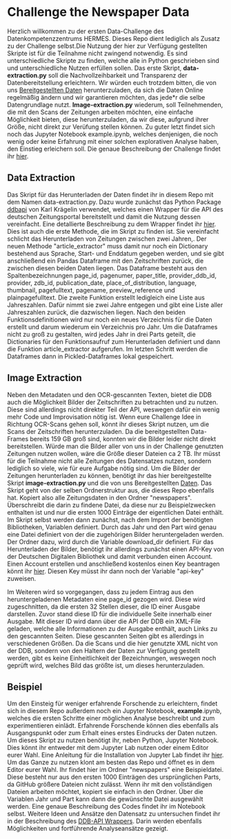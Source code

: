 # Challenge the Newspaper Data

Herzlich willkommen zu der ersten Data-Challenge des Datenkompetenzzentrums HERMES. Dieses Repo dient lediglich als Zusatz zu der Challenge selbst.Die Nutzung der hier zur Verfügung gestellten Skripte ist für die Teilnahme nicht zwingend notwendig. Es sind unterschiedliche Skripte zu finden, welche alle in Python geschrieben sind und unterschiedliche Nutzen erfüllen sollen. Das erste Skript, **data-extraction.py** soll die Nachvollzeihbarkeit und Transparenz der Datenbereitstellung erleichtern. Wir würden euch trotzdem bitten, die von uns [Bereitgestellten Daten](https://hessenbox.uni-marburg.de/getlink/fi5WMibFaZX2ueh4xBvqwM/Datensatz) herunterzuladen, da sich die Daten Online regelmäßig ändern und wir garantieren möchten, das jede*r die selbe Datengrundlage nutzt. **Image-extraction.py** wiederum, soll Teilnehmenden, die mit den Scans der Zeitungen arbeiten möchten, eine einfache Möglichkeit bieten, diese herunterzuladen, da wir diese, aufgrund ihrer Größe, nicht direkt zur Verüfung stellen können. Zu guter letzt findet sich noch das Jupyter Notebook example.ipynb, welches denjenigen, die noch wenig oder keine Erfahrung mit einer solchen explorativen Analyse haben, den Einstieg erleichern soll.
Die genaue Beschreibung der Challenge findet ihr [hier](https://hermes-hub.de/formate/challenges/challenges-ausschreibungen/challenge24_1.html). 


## Data Extraction

Das Skript für das Herunterladen der Daten findet ihr in diesem Repo mit dem Namen data-extraction.py. Dazu wurde zunächst das Python Package [ddbapi](https://pypi.org/project/ddbapi/) von Karl Krägelin verwendet, welches einen Wrapper für die API des deutschen Zeitungsportal bereitstellt und damit die Nutzung dessen vereinfacht. Eine detallierte Beschreibung zu dem Wrapper findet ihr [hier](https://deepnote.com/app/karl-kragelin-b83c/Zeitungsportal-API-d9224dda-8e26-4b35-a6d7-40e9507b1151). Dies ist auch die erste Methode, die im Skript zu finden ist. Sie vereinfacht schlicht das Herunterladen von Zeitungen zwischen zwei Jahren,. Der neuen Methode "article_extractor" muss damit nur noch ein Dictionary bestehend aus Sprache, Start- und Enddatum gegeben werden, und sie gibt anschließend ein Pandas Dataframe mit den Zeitschriften zurück, die zwischen diesen beiden Daten liegen. Das Dataframe besteht aus den Spaltenbezeichnungen page_id, pagenumer, paper_title, provider_ddb_id, provider, zdb_id, publication_date, place_of_distribution, language, thumbnail, pagefulltext, pagename, preview_reference und plainpagefulltext. Die zweite Funktion erstellt ledigleich eine Liste aus Jahreszahlen. Dafür nimmt sie zwei Jahre entgegen und gibt eine Liste aller Jahreszahlen zurück, die dazwischen liegen. Nach den beiden Funktionsdefinitionen wird nur noch ein neues Verzeichnis für die Daten erstellt und darum wiederum ein Verzeichnis pro Jahr. Um die Dataframes nicht zu groß zu gestalten, wird jedes Jahr in drei Parts geteilt, die Dictionaries für den Funktionsaufruf zum Herunterladen definiert und dann die Funktion article_extractor aufgerufen. Im letzten Schritt werden die Dataframes dann in Pickled-Dataframes lokal gespeichert.



## Image Extraction

Neben den Metadaten und den OCR-gescannten Texten, bietet die DDB auch die Möglichkeit Bilder der Zeitschriften zu betrachten und zu nutzen. Diese sind allerdings nicht direkter Teil der API, weswegen dafür ein wenig mehr Code und Improvisation nötig ist. Wenn eure Challenge Idee in Richtung OCR-Scans gehen soll, könnt ihr dieses Skript nutzen, um die Scans der Zeitschriften herunterzuladen. Da die bereitgestellten Data-Frames bereits 159 GB groß sind, konnten wir die Bilder leider nicht direkt bereitstellen. Würde man die Bilder aller von uns in der Challenge genutzten Zeitungen nutzen wollen, wäre die Größe dieser Dateien ca 2 TB. Ihr müsst für die Teilnahme nicht alle Zeitungen des Datensatzes nutzen, sondern lediglich so viele, wie für eure Aufgabe nötig sind.
Um die Bilder der Zeitungen herunterladen zu können, benötigt ihr das hier bereitgestellte Skript **image-extraction.py** und die von uns Bereitgestellten [Daten](https://hessenbox.uni-marburg.de/getlink/fi5WMibFaZX2ueh4xBvqwM/Datensatz). Das Skript geht von der selben Ordnerstruktur aus, die dieses Repo ebenfalls hat. Kopiert also alle Zeitungsdaten in den Ordner "newspapers". Überschreibt die darin zu findene Datei, da diese nur zu Beispielzwecken enthalten ist und nur die ersten 1000 Einträge der eigentlichen Datei enthält.
Im Skript selbst werden dann zunächst, nach dem Import der benötigten Bibliotheken, Variablen definiert. Durch das Jahr und den Part wird genau eine Datei definiert von der die zugehörigen Bilder heruntergeladen werden. Der Ordner dazu, wird durch die Variable download_dir definiert. Für das Herunterladen der Bilder, benötigt ihr allerdings zunächst einen API-Key von der Deutschen Digitalen Bibliothek und damit verbunden einen Account. Einen Account erstellen und anschließend kostenlos einen Key beantragen könnt ihr [hier](https://www.deutsche-digitale-bibliothek.de/?doLogin=true&referrer=%2Fuser%2Fapikey). Diesen Key müsst ihr dann noch der Variable "api-key" zuweisen.

Im Weiteren wird so vorgegangen, dass zu jedem Eintrag aus den heruntergeladenen Metadaten eine page_id gezogen wird. Diese wird  zugeschnitten, da die ersten 32 Stellen dieser, die ID einer Ausgabe darstellen. Zuvor stand diese ID für die individuelle Seite innerhalb einer Ausgabe. Mit dieser ID wird dann über die API der DDB ein XML-File geladen, welche alle Informationen zu der Ausgabe enthält, auch Links zu den gescannten Seiten. Diese gescannten Seiten gibt es allerdings in verschiedenen Größen. Da die Scans und die hier genutzte XML nicht von der DDB, sondern von den Haltern der Daten zur Verfügung gestellt werden, gibt es keine Einheitlichkeit der Bezeichnungen, weswegen noch geprüft wird, welches Bild das größte ist, um dieses herunterzuladen.



## Beispiel

Um den Einsteig für weniger erfahrende Forschende zu erleichtern, findet sich in diesem Repo außerdem noch ein Jupyter Notebook, **example**.ipynb, welches die ersten Schritte einer möglichen Analyse beschreibt und zum experimentieren einlädt. Erfahrende Forschende können dies ebenfalls als Ausgangspunkt oder zum Erhalt eines erstes Eindrucks der Daten nutzen. Um dieses Skript zu nutzen benötigt ihr, neben Python, Jupyter Notebook. Dies könnt ihr entweder mit dem Jupyter Lab nutzen oder einem Editor eurer Wahl. Eine Anleitung für die Installation von Jupyter Lab findet ihr [hier](https://jupyter.org/install). Um das Ganze zu nutzen klont am besten das Repo und öffnet es in dem Editor eurer Wahl. Ihr findet hier im Ordner "newspapers" eine Beispieldatei. Diese besteht nur aus den ersten 1000 Einträgen des ursprünglichen Parts, da GitHub größere Dateien nicht zulässt. Wenn ihr mit den vollständigen Dateien arbeiten möchtet, kopiert sie einfach in den Ordner. Über die Variablen Jahr und Part kann dann die gewünschte Datei ausgewählt werden. Eine genaue Beschreibung des Codes findet ihr im Notebook selbst. Weitere Ideen und Ansätze den Datensatz zu untersuchen findet ihr in der Beschreibung des [DDB-API Wrappers](https://deepnote.com/app/karl-kragelin-b83c/Zeitungsportal-API-d9224dda-8e26-4b35-a6d7-40e9507b1151). Darin werden ebenfalls Möglichkeiten und fortführende Analyseansätze gezeigt. 
